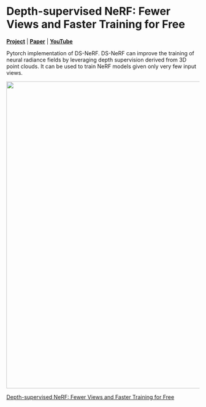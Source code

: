 # Depth-supervised NeRF: Fewer Views and Faster Training for Free

[**Project**](https://www.cs.cmu.edu/~dsnerf/) | [**Paper**](https://arxiv.org/abs/2107.02791) | [**YouTube**](https://youtu.be/84LFxCo7ogk)

Pytorch implementation of DS-NeRF. DS-NeRF can improve the training of neural radiance fields by leveraging depth supervision derived from 3D point clouds. It can be used to train NeRF models given only very few input views.

<p align="center">
  <img src="resources/DSNeRF_teaser_small.gif"  width="800" />
</p>


[Depth-supervised NeRF: Fewer Views and Faster Training for Free](https://www.cs.cmu.edu/~dsnerf/)

